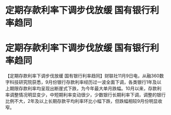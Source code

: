 # 定期存款利率下调步伐放缓 国有银行利率趋同

# 定期存款利率下调步伐放缓 国有银行利率趋同

【定期存款利率下调步伐放缓
国有银行利率趋同】财联社11月9日电，从融360数字科技研究院获悉，9月份银行存款利率经历过一波全面下调，各类银行1年及以上期限存款利率均呈现出断崖式下跌，为今年最大单月跌幅。10月以来，存款利率调整情况明显变少，中短期利率变动很少，少数银行长期利率下调，调整的银行比例不大，2年及以上长期存款平均利率环比小幅下跌，但跌幅相较9月份明显收窄。

